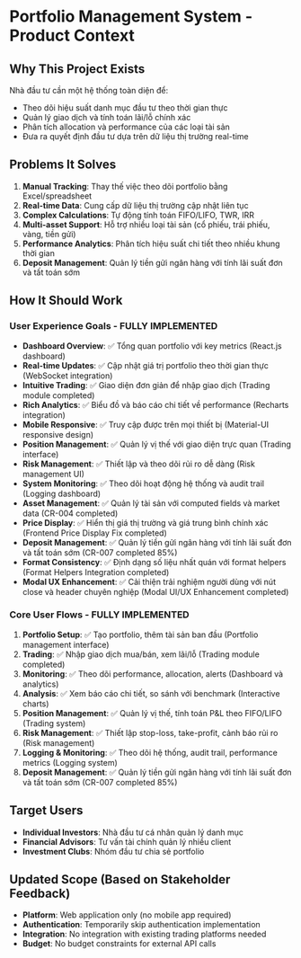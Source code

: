 # Portfolio Management System - Product Context

## Why This Project Exists
Nhà đầu tư cần một hệ thống toàn diện để:
- Theo dõi hiệu suất danh mục đầu tư theo thời gian thực
- Quản lý giao dịch và tính toán lãi/lỗ chính xác
- Phân tích allocation và performance của các loại tài sản
- Đưa ra quyết định đầu tư dựa trên dữ liệu thị trường real-time

## Problems It Solves
1. **Manual Tracking**: Thay thế việc theo dõi portfolio bằng Excel/spreadsheet
2. **Real-time Data**: Cung cấp dữ liệu thị trường cập nhật liên tục
3. **Complex Calculations**: Tự động tính toán FIFO/LIFO, TWR, IRR
4. **Multi-asset Support**: Hỗ trợ nhiều loại tài sản (cổ phiếu, trái phiếu, vàng, tiền gửi)
5. **Performance Analytics**: Phân tích hiệu suất chi tiết theo nhiều khung thời gian
6. **Deposit Management**: Quản lý tiền gửi ngân hàng với tính lãi suất đơn và tất toán sớm

## How It Should Work
### User Experience Goals - **FULLY IMPLEMENTED**
- **Dashboard Overview**: ✅ Tổng quan portfolio với key metrics (React.js dashboard)
- **Real-time Updates**: ✅ Cập nhật giá trị portfolio theo thời gian thực (WebSocket integration)
- **Intuitive Trading**: ✅ Giao diện đơn giản để nhập giao dịch (Trading module completed)
- **Rich Analytics**: ✅ Biểu đồ và báo cáo chi tiết về performance (Recharts integration)
- **Mobile Responsive**: ✅ Truy cập được trên mọi thiết bị (Material-UI responsive design)
- **Position Management**: ✅ Quản lý vị thế với giao diện trực quan (Trading interface)
- **Risk Management**: ✅ Thiết lập và theo dõi rủi ro dễ dàng (Risk management UI)
- **System Monitoring**: ✅ Theo dõi hoạt động hệ thống và audit trail (Logging dashboard)
- **Asset Management**: ✅ Quản lý tài sản với computed fields và market data (CR-004 completed)
- **Price Display**: ✅ Hiển thị giá thị trường và giá trung bình chính xác (Frontend Price Display Fix completed)
- **Deposit Management**: ✅ Quản lý tiền gửi ngân hàng với tính lãi suất đơn và tất toán sớm (CR-007 completed 85%)
- **Format Consistency**: ✅ Định dạng số liệu nhất quán với format helpers (Format Helpers Integration completed)
- **Modal UX Enhancement**: ✅ Cải thiện trải nghiệm người dùng với nút close và header chuyên nghiệp (Modal UI/UX Enhancement completed)

### Core User Flows - **FULLY IMPLEMENTED**
1. **Portfolio Setup**: ✅ Tạo portfolio, thêm tài sản ban đầu (Portfolio management interface)
2. **Trading**: ✅ Nhập giao dịch mua/bán, xem lãi/lỗ (Trading module completed)
3. **Monitoring**: ✅ Theo dõi performance, allocation, alerts (Dashboard và analytics)
4. **Analysis**: ✅ Xem báo cáo chi tiết, so sánh với benchmark (Interactive charts)
5. **Position Management**: ✅ Quản lý vị thế, tính toán P&L theo FIFO/LIFO (Trading system)
6. **Risk Management**: ✅ Thiết lập stop-loss, take-profit, cảnh báo rủi ro (Risk management)
7. **Logging & Monitoring**: ✅ Theo dõi hệ thống, audit trail, performance metrics (Logging system)
8. **Deposit Management**: ✅ Quản lý tiền gửi ngân hàng với tính lãi suất đơn và tất toán sớm (CR-007 completed 85%)

## Target Users
- **Individual Investors**: Nhà đầu tư cá nhân quản lý danh mục
- **Financial Advisors**: Tư vấn tài chính quản lý nhiều client
- **Investment Clubs**: Nhóm đầu tư chia sẻ portfolio

## Updated Scope (Based on Stakeholder Feedback)
- **Platform**: Web application only (no mobile app required)
- **Authentication**: Temporarily skip authentication implementation
- **Integration**: No integration with existing trading platforms needed
- **Budget**: No budget constraints for external API calls
